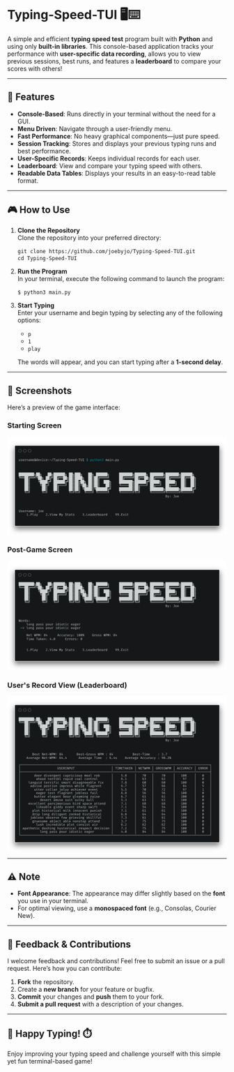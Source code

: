 # Typing-Speed-TUI 🖥️⌨️

A simple and efficient **typing speed test** program built with **Python** and using only **built-in libraries**. This console-based application tracks your performance with **user-specific data recording**, allows you to view previous sessions, best runs, and features a **leaderboard** to compare your scores with others!

---

## 🚀 Features

- **Console-Based**: Runs directly in your terminal without the need for a GUI.
- **Menu Driven**: Navigate through a user-friendly menu.
- **Fast Performance**: No heavy graphical components—just pure speed.
- **Session Tracking**: Stores and displays your previous typing runs and best performance.
- **User-Specific Records**: Keeps individual records for each user.
- **Leaderboard**: View and compare your typing speed with others.
- **Readable Data Tables**: Displays your results in an easy-to-read table format.

---

## 🎮 How to Use

1. **Clone the Repository**  
   Clone the repository into your preferred directory:
    ```
   git clone https://github.com/joebyjo/Typing-Speed-TUI.git  
   cd Typing-Speed-TUI
    ```

2. **Run the Program**  
   In your terminal, execute the following command to launch the program:
    ```bash
    $ python3 main.py 
    ```

3. **Start Typing**  
   Enter your username and begin typing by selecting any of the following options:

   - `p`
   - `1`
   - `play`

   The words will appear, and you can start typing after a **1-second delay**.

---

## 📸 Screenshots

Here’s a preview of the game interface:

### **Starting Screen**  
![starting screen](images/starting_screen.png)

### **Post-Game Screen**  
![post-game screen](images/game_screen.png)

### **User's Record View (Leaderboard)**  
![table view of records for a user](images/record_view_table.png)

---

## ⚠️ Note

- **Font Appearance**: The appearance may differ slightly based on the **font** you use in your terminal.
- For optimal viewing, use a **monospaced font** (e.g., Consolas, Courier New).

---

## 💬 Feedback & Contributions

I welcome feedback and contributions! Feel free to submit an issue or a pull request. Here’s how you can contribute:

1. **Fork** the repository.
2. Create a **new branch** for your feature or bugfix.
3. **Commit** your changes and **push** them to your fork.
4. **Submit a pull request** with a description of your changes.

---

## 🚀 Happy Typing! ⏱️  
Enjoy improving your typing speed and challenge yourself with this simple yet fun terminal-based game!
